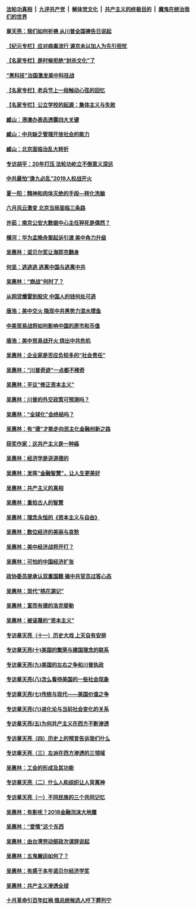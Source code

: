####  [法轮功真相](../../../../basic/blob/master/README.md?t=06132231) &nbsp;|&nbsp; [九评共产党](../../../../9ping.md/blob/master/README.md?t=06132231) &nbsp;|&nbsp; [解体党文化](../../../../jtdwh.md/blob/master/README.md?t=06132231)  &nbsp;|&nbsp; [共产主义的终极目的](../../../../gczydzjmd.md/blob/master/README.md?t=06132231) &nbsp;|&nbsp; [魔鬼在统治我们的世界](../../../../mgztzwmdsj.md/blob/master/README.md?t=06132231) 

#### [章天亮：我们如何祈祷 从川普全国祷告日说起](../pages/nsc423/n11944627.md?t=06132231) 

#### [【纪元专栏】应对病毒流行 渥京未以加人为先引担忧](../pages/nsc423/n11875714.md?t=06132231) 

#### [【名家专栏】是时候拒绝“封杀文化”了](../pages/nsc423/n11814093.md?t=06132231) 

#### [“黑科技”治国激发美中科技战](../pages/nsc423/n11638056.md?t=06132231) 

#### [【名家专栏】老兵节上一段触动心弦的回忆](../pages/nsc423/n11646016.md?t=06132231) 

#### [【名家专栏】公立学校的起源：集体主义与失败](../pages/nsc423/n11601833.md?t=06132231) 

#### [臧山：港澳办表态透露四大关键](../pages/nsc423/n11421628.md?t=06132231) 

#### [臧山：中共缺乏管理开放社会的能力](../pages/nsc423/n11407457.md?t=06132231) 

#### [臧山：北京面临治乱大转折](../pages/nsc423/n11406895.md?t=06132231) 

#### [专访胡平：20年打压 法轮功屹立不倒意义深远](../pages/nsc423/n11398800.md?t=06132231) 

#### [中共最怕“逢九必乱”2019人权战开火](../pages/nsc423/n11385248.md?t=06132231) 

#### [夏一阳：精神和肉体灭绝的手段—转化洗脑](../pages/nsc423/n11368250.md?t=06132231) 

#### [六月风云激变 北京当局面临三条路](../pages/nsc423/n11313668.md?t=06132231) 

#### [许茹：南京公安大数据中心主任猝死是偶然？](../pages/nsc423/n11064744.md?t=06132231) 

#### [横河：华为孟晚舟案起诉引渡 美中角力升级](../pages/nsc423/n11027230.md?t=06132231) 

#### [吴惠林：诺贝尔奖让海耶克翻身](../pages/nsc423/n10890049.md?t=06132231) 

#### [何坚：逃逃逃 逃离中国与逃离中共](../pages/nsc423/n10592891.md?t=06132231) 

#### [吴惠林：“商战”何时了？](../pages/nsc423/n10573558.md?t=06132231) 

#### [从网贷爆雷到股灾 中国人的钱何处可逃](../pages/nsc423/n10572800.md?t=06132231) 

#### [唐浩：美中交火 隐现中共黑势力混水摸鱼](../pages/nsc423/n10544040.md?t=06132231) 

#### [中美贸易战将如何影响中国的房市和币值](../pages/nsc423/n10543697.md?t=06132231) 

#### [唐浩：美中贸易战开火 烧出中共危机](../pages/nsc423/n10540126.md?t=06132231) 

#### [吴惠林：企业家是否应负较多的“社会责任”](../pages/nsc423/n10535022.md?t=06132231) 

#### [吴惠林：“川普奇迹”一点都不稀奇](../pages/nsc423/n10512808.md?t=06132231) 

#### [吴惠林：平议“修正资本主义”](../pages/nsc423/n10495724.md?t=06132231) 

#### [吴惠林：川普的外交政策可预测吗？](../pages/nsc423/n10462387.md?t=06132231) 

#### [吴惠林：“全球化”会终结吗？](../pages/nsc423/n10452838.md?t=06132231) 

#### [吴惠林：有“德”才能走向民主化金融创新之路](../pages/nsc423/n10432292.md?t=06132231) 

#### [获奖作家：这共产主义是一种癌](../pages/nsc423/n10431541.md?t=06132231) 

#### [吴惠林：经济学是讲道德的](../pages/nsc423/n10398014.md?t=06132231) 

#### [吴惠林：发挥“金融智慧”，让人生更美好](../pages/nsc423/n10375019.md?t=06132231) 

#### [吴惠林：共产主义的真相](../pages/nsc423/n10351394.md?t=06132231) 

#### [吴惠林：重拾古人的智慧](../pages/nsc423/n10337691.md?t=06132231) 

#### [吴惠林：理念永恒的《资本主义与自由》](../pages/nsc423/n10316274.md?t=06132231) 

#### [吴惠林：数位经济的美丽与哀愁](../pages/nsc423/n10292946.md?t=06132231) 

#### [吴惠林：美中经济战将开打？](../pages/nsc423/n10258825.md?t=06132231) 

#### [吴惠林：可怕的中国经济扩张](../pages/nsc423/n10219147.md?t=06132231) 

#### [政协委员提承认双重国籍 揭中共官员过客心态](../pages/nsc423/n10208809.md?t=06132231) 

#### [吴惠林：现代“桃花源记”](../pages/nsc423/n10185234.md?t=06132231) 

#### [吴惠林：富而有德的洛克斐勒](../pages/nsc423/n10142264.md?t=06132231) 

#### [吴惠林：被诬蔑的“资本主义”](../pages/nsc423/n10124816.md?t=06132231) 

#### [专访章天亮（十一）历史大戏 上天自有安排](../pages/nsc423/n10094905.md?t=06132231) 

#### [专访章天亮(十)美国的繁荣与建国理念的联系](../pages/nsc423/n10094899.md?t=06132231) 

#### [专访章天亮(九)美国的左右之争和川普执政](../pages/nsc423/n10094889.md?t=06132231) 

#### [专访章天亮(八)怎么看待美国的一些社会现象](../pages/nsc423/n10094857.md?t=06132231) 

#### [专访章天亮(七)传统与现代——美国价值之争](../pages/nsc423/n10093140.md?t=06132231) 

#### [专访章天亮(六)进化论与当前社会变化的关系](../pages/nsc423/n10092036.md?t=06132231) 

#### [专访章天亮(五)为何共产主义在西方不断渗透](../pages/nsc423/n10083620.md?t=06132231) 

#### [专访章天亮（四）历史上的预言告诉我们什么](../pages/nsc423/n10083606.md?t=06132231) 

#### [专访章天亮（三）左派在西方渗透的三领域](../pages/nsc423/n10081115.md?t=06132231) 

#### [吴惠林：工会的形成及其功能](../pages/nsc423/n10080633.md?t=06132231) 

#### [专访章天亮（二）什么人和组织让人背离神](../pages/nsc423/n10076637.md?t=06132231) 

#### [专访章天亮（一）不同民族的三个共同记忆](../pages/nsc423/n10074188.md?t=06132231) 

#### [吴惠林：有影呒？2018金融泡沫大地震](../pages/nsc423/n10040534.md?t=06132231) 

#### [吴惠林：“爱情”这个东西](../pages/nsc423/n10019423.md?t=06132231) 

#### [吴惠林：由台湾劳动部政次请辞说起](../pages/nsc423/n9979679.md?t=06132231) 

#### [吴惠林：五鬼搬运如何了？](../pages/nsc423/n9925338.md?t=06132231) 

#### [吴惠林：有感于本年诺贝尔经济学奖](../pages/nsc423/n9871883.md?t=06132231) 

#### [吴惠林：共产主义渗透全球](../pages/nsc423/n9812748.md?t=06132231) 

#### [十月革命引百年红祸 俄总统候选人吁下葬列宁](../pages/nsc423/n9810182.md?t=06132231) 


